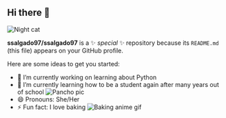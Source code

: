 ## Hi there 👋

![Night cat](https://github.com/user-attachments/assets/fd6d0803-0b2b-4b78-9ef3-55ed87d0d7c0)

**ssalgado97/ssalgado97** is a ✨ _special_ ✨ repository because its `README.md` (this file) appears on your GitHub profile.

Here are some ideas to get you started:

- 🔭 I’m currently working on learning about Python 
- 🌱 I’m currently learning how to be a student again after many years out of school 
![Pancho pic](https://github.com/user-attachments/assets/39c2bdff-1fb6-42ea-8171-2848851ee53b)
- 😄 Pronouns: She/Her
- ⚡ Fun fact: I love baking 
![Baking anime gif](https://github.com/user-attachments/assets/39925ab1-1e38-48a0-b2e6-513c763d8064)
